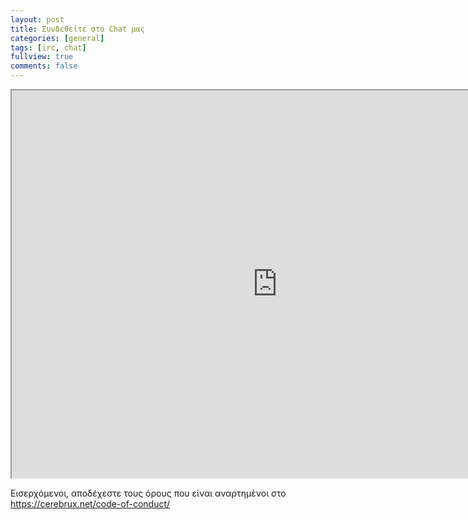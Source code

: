 ```yaml
---
layout: post
title: Συνδεθείτε στο Chat μας
categories: [general]
tags: [irc, chat]
fullview: true
comments: false
---
```


<iframe src="http://webchat.freenode.net?channels=%23cerebrux&uio=d4" width="850" height="620"></iframe>

Εισερχόμενοι, αποδέχεστε τους όρους που είναι αναρτημένοι στο https://cerebrux.net/code-of-conduct/
